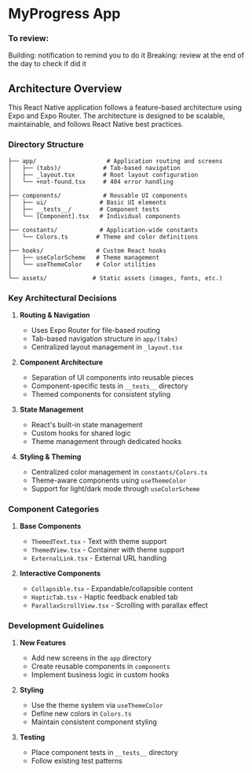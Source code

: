 # MyProgress App

### To review:
Building: notification to remind you to do it
Breaking: review at the end of the day to check if did it


## Architecture Overview

This React Native application follows a feature-based architecture using Expo and Expo Router. The architecture is designed to be scalable, maintainable, and follows React Native best practices.

### Directory Structure

```
├── app/                    # Application routing and screens
│   ├── (tabs)/            # Tab-based navigation
│   ├── _layout.tsx        # Root layout configuration
│   └── +not-found.tsx     # 404 error handling
│
├── components/            # Reusable UI components
│   ├── ui/               # Basic UI elements
│   ├── __tests__/        # Component tests
│   └── [Component].tsx   # Individual components
│
├── constants/            # Application-wide constants
│   └── Colors.ts        # Theme and color definitions
│
├── hooks/               # Custom React hooks
│   ├── useColorScheme   # Theme management
│   └── useThemeColor    # Color utilities
│
└── assets/             # Static assets (images, fonts, etc.)
```

### Key Architectural Decisions

1. **Routing & Navigation**
   - Uses Expo Router for file-based routing
   - Tab-based navigation structure in `app/(tabs)`
   - Centralized layout management in `_layout.tsx`

2. **Component Architecture**
   - Separation of UI components into reusable pieces
   - Component-specific tests in `__tests__` directory
   - Themed components for consistent styling

3. **State Management**
   - React's built-in state management
   - Custom hooks for shared logic
   - Theme management through dedicated hooks

4. **Styling & Theming**
   - Centralized color management in `constants/Colors.ts`
   - Theme-aware components using `useThemeColor`
   - Support for light/dark mode through `useColorScheme`

### Component Categories

1. **Base Components**
   - `ThemedText.tsx` - Text with theme support
   - `ThemedView.tsx` - Container with theme support
   - `ExternalLink.tsx` - External URL handling

2. **Interactive Components**
   - `Collapsible.tsx` - Expandable/collapsible content
   - `HapticTab.tsx` - Haptic feedback enabled tab
   - `ParallaxScrollView.tsx` - Scrolling with parallax effect

### Development Guidelines

1. **New Features**
   - Add new screens in the `app` directory
   - Create reusable components in `components`
   - Implement business logic in custom hooks

2. **Styling**
   - Use the theme system via `useThemeColor`
   - Define new colors in `Colors.ts`
   - Maintain consistent component styling

3. **Testing**
   - Place component tests in `__tests__` directory
   - Follow existing test patterns
